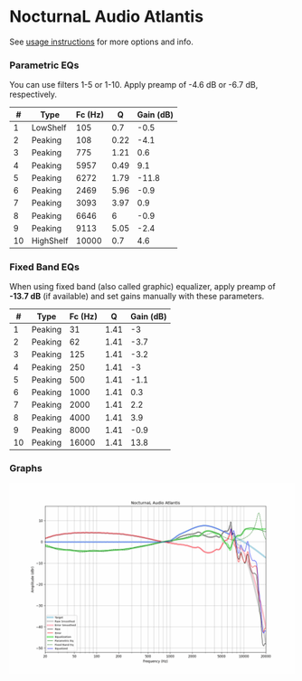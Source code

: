 # NocturnaL Audio Atlantis
See [usage instructions](https://github.com/jaakkopasanen/AutoEq#usage) for more options and info.

### Parametric EQs
You can use filters 1-5 or 1-10. Apply preamp of -4.6 dB or -6.7 dB, respectively.

|   # | Type      |   Fc (Hz) |    Q |   Gain (dB) |
|-----|-----------|-----------|------|-------------|
|   1 | LowShelf  |       105 | 0.7  |        -0.5 |
|   2 | Peaking   |       108 | 0.22 |        -4.1 |
|   3 | Peaking   |       775 | 1.21 |         0.6 |
|   4 | Peaking   |      5957 | 0.49 |         9.1 |
|   5 | Peaking   |      6272 | 1.79 |       -11.8 |
|   6 | Peaking   |      2469 | 5.96 |        -0.9 |
|   7 | Peaking   |      3093 | 3.97 |         0.9 |
|   8 | Peaking   |      6646 | 6    |        -0.9 |
|   9 | Peaking   |      9113 | 5.05 |        -2.4 |
|  10 | HighShelf |     10000 | 0.7  |         4.6 |

### Fixed Band EQs
When using fixed band (also called graphic) equalizer, apply preamp of **-13.7 dB** (if available) and set gains manually with these parameters.

|   # | Type    |   Fc (Hz) |    Q |   Gain (dB) |
|-----|---------|-----------|------|-------------|
|   1 | Peaking |        31 | 1.41 |        -3   |
|   2 | Peaking |        62 | 1.41 |        -3.7 |
|   3 | Peaking |       125 | 1.41 |        -3.2 |
|   4 | Peaking |       250 | 1.41 |        -3   |
|   5 | Peaking |       500 | 1.41 |        -1.1 |
|   6 | Peaking |      1000 | 1.41 |         0.3 |
|   7 | Peaking |      2000 | 1.41 |         2.2 |
|   8 | Peaking |      4000 | 1.41 |         3.9 |
|   9 | Peaking |      8000 | 1.41 |        -0.9 |
|  10 | Peaking |     16000 | 1.41 |        13.8 |

### Graphs
![](./NocturnaL%20Audio%20Atlantis.png)
